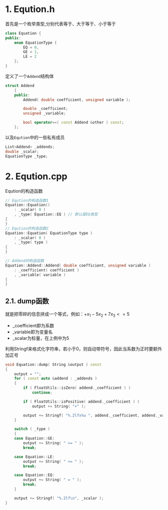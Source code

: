 # 1. Eqution.h

首先是一个枚举类型,分别代表等于、大于等于、小于等于
```cpp
class Equation {
public:
    enum EquationType {
        EQ = 0,
        GE = 1,
        LE = 2
    };
}
```
定义了一个`Addend`结构体

```cpp
struct Addend
    {
    public:
        Addend( double coefficient, unsigned variable );

        double _coefficient;
        unsigned _variable;

        bool operator==( const Addend &other ) const;
    };
```
以及`Eqution`中的一些私有成员

```cpp
List<Addend> _addends;
double _scalar;
EquationType _type;
```

# 2. Eqution.cpp
Eqution的构造函数

```cpp
// Eqution的构造函数1
Equation::Equation()
    : _scalar( 0 )
    , _type( Equation::EQ ) // 默认是EQ类型
{
}
// Eqution的构造函数2
Equation::Equation( EquationType type )
    : _scalar( 0 )
    , _type( type )
{
}

// Addend的构造函数
Equation::Addend::Addend( double coefficient, unsigned variable )
    : _coefficient( coefficient )
    , _variable( variable )
{
}
```

## 2.1. dump函数
就是把零碎的信息拼成一个等式，例如：$+x_1-5x_2+7x_3<=5$
- _coefficient即为系数
- _variable即为变量名
- _scalar为标量，在上例中为5

利用Stringf来格式化字符串，若小于0，则自动带符号，因此当系数为正时要额外加正号
```cpp
void Equation::dump( String &output ) const
{
    output = "";
    for ( const auto &addend : _addends )
    {
        if ( FloatUtils::isZero( addend._coefficient ) )
            continue;

        if ( FloatUtils::isPositive( addend._coefficient ) )
            output += String( "+" );

        output += Stringf( "%.2lfx%u ", addend._coefficient, addend._variable );
    }

    switch ( _type )
    {
    case Equation::GE:
        output += String( " >= " );
        break;

    case Equation::LE:
        output += String( " <= " );
        break;

    case Equation::EQ:
        output += String( " = " );
        break;
    }

    output += Stringf( "%.2lf\n", _scalar );
}
```